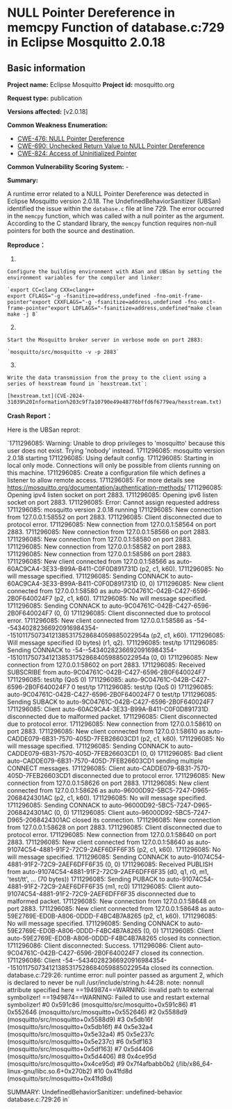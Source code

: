# **NULL Pointer Dereference in memcpy Function of database.c:729 in Eclipse Mosquitto 2.0.18**

## Basic information

**Project name:** Eclipse Mosquitto **Project id:** mosquitto.org

**Request type:** publication

**Versions affected:** [v2.0.18]

**Common Weakness Enumeration:**

- [CWE-476: NULL Pointer Dereference](https://cwe.mitre.org/data/definitions/476.html)
- [CWE-690: Unchecked Return Value to NULL Pointer Dereference](https://cwe.mitre.org/data/definitions/690.html)
- [CWE-824: Access of Uninitialized Pointer](https://cwe.mitre.org/data/definitions/824.html)

**Common Vulnerability Scoring System:** -

**Summary:**

A runtime error related to a NULL Pointer Dereference was detected in Eclipse Mosquitto version 2.0.18. The UndefinedBehaviorSanitizer (UBSan) identified the issue within the `database.c` file at line 729. The error occurred in the `memcpy` function, which was called with a null pointer as the argument. According to the C standard library, the `memcpy` function requires non-null pointers for both the source and destination.

**Reproduce：**

1. 
   
    Configure the building environment with ASan and UBSan by setting the environment variables for the compiler and linker:
    
    `export CC=clang CXX=clang++
    export CFLAGS="-g -fsanitize=address,undefined -fno-omit-frame-pointer"export CXXFLAGS="-g -fsanitize=address,undefined -fno-omit-frame-pointer"export LDFLAGS="-fsanitize=address,undefined"make clean
    make -j 8`
    
2. 
   
    Start the Mosquitto broker server in verbose mode on port 2883:
    
    `mosquitto/src/mosquitto -v -p 2883`
    
3. 
   
    Write the data transmission from the proxy to the client using a series of hexstream found in `hexstream.txt`:
    
    [hexstream.txt](CVE-2024-31039%20Information%203c9f7a10790e49e48776bffd6f6779ea/hexstream.txt)
    

**Crash Report：**

Here is the UBSan reprot:

`1711296085: Warning: Unable to drop privileges to 'mosquitto' because this user does not exist. Trying 'nobody' instead.
1711296085: mosquitto version 2.0.18 starting
1711296085: Using default config.
1711296085: Starting in local only mode. Connections will only be possible from clients running on this machine.
1711296085: Create a configuration file which defines a listener to allow remote access.
1711296085: For more details see https://mosquitto.org/documentation/authentication-methods/
1711296085: Opening ipv4 listen socket on port 2883.
1711296085: Opening ipv6 listen socket on port 2883.
1711296085: Error: Cannot assign requested address
1711296085: mosquitto version 2.0.18 running
1711296085: New connection from 127.0.0.1:58552 on port 2883.
1711296085: Client <unknown> disconnected due to protocol error.
1711296085: New connection from 127.0.0.1:58564 on port 2883.
1711296085: New connection from 127.0.0.1:58566 on port 2883.
1711296085: New connection from 127.0.0.1:58580 on port 2883.
1711296085: New connection from 127.0.0.1:58582 on port 2883.
1711296085: New connection from 127.0.0.1:58586 on port 2883.
1711296085: New client connected from 127.0.0.1:58566 as auto-60AC9CA4-3E33-B99A-B411-C0F0D891731D (p2, c1, k60).
1711296085: No will message specified.
1711296085: Sending CONNACK to auto-60AC9CA4-3E33-B99A-B411-C0F0D891731D (0, 0)
1711296085: New client connected from 127.0.0.1:58580 as auto-9C04761C-042B-C427-6596-2B0F640024F7 (p2, c1, k60).
1711296085: No will message specified.
1711296085: Sending CONNACK to auto-9C04761C-042B-C427-6596-2B0F640024F7 (0, 0)
1711296085: Client <unknown> disconnected due to protocol error.
1711296085: New client connected from 127.0.0.1:58586 as -54--54340282366920916984354--151011750734121385317528684059885022954a (p2, c1, k60).
1711296085: Will message specified (0 bytes) (r1, q2).
1711296085: 	test/tp
1711296085: Sending CONNACK to -54--54340282366920916984354--151011750734121385317528684059885022954a (0, 0)
1711296085: New connection from 127.0.0.1:58602 on port 2883.
1711296085: Received SUBSCRIBE from auto-9C04761C-042B-C427-6596-2B0F640024F7
1711296085: 	test/tp (QoS 0)
1711296085: auto-9C04761C-042B-C427-6596-2B0F640024F7 0 test/tp
1711296085: 	test/tp (QoS 0)
1711296085: auto-9C04761C-042B-C427-6596-2B0F640024F7 0 test/tp
1711296085: Sending SUBACK to auto-9C04761C-042B-C427-6596-2B0F640024F7
1711296085: Client auto-60AC9CA4-3E33-B99A-B411-C0F0D891731D disconnected due to malformed packet.
1711296085: Client <unknown> disconnected due to protocol error.
1711296085: New connection from 127.0.0.1:58610 on port 2883.
1711296085: New client connected from 127.0.0.1:58610 as auto-CADDE079-6B31-7570-405D-7FEB26603CD1 (p2, c1, k60).
1711296085: No will message specified.
1711296085: Sending CONNACK to auto-CADDE079-6B31-7570-405D-7FEB26603CD1 (0, 0)
1711296085: Bad client auto-CADDE079-6B31-7570-405D-7FEB26603CD1 sending multiple CONNECT messages.
1711296085: Client auto-CADDE079-6B31-7570-405D-7FEB26603CD1 disconnected due to protocol error.
1711296085: New connection from 127.0.0.1:58626 on port 2883.
1711296085: New client connected from 127.0.0.1:58626 as auto-96000D92-5BC5-7247-D965-2068424301AC (p2, c1, k60).
1711296085: No will message specified.
1711296085: Sending CONNACK to auto-96000D92-5BC5-7247-D965-2068424301AC (0, 0)
1711296085: Client auto-96000D92-5BC5-7247-D965-2068424301AC closed its connection.
1711296085: New connection from 127.0.0.1:58628 on port 2883.
1711296085: Client <unknown> disconnected due to protocol error.
1711296085: New connection from 127.0.0.1:58640 on port 2883.
1711296085: New client connected from 127.0.0.1:58640 as auto-91074C54-4881-91F2-72C9-2AEF6DFF6F35 (p2, c1, k60).
1711296085: No will message specified.
1711296085: Sending CONNACK to auto-91074C54-4881-91F2-72C9-2AEF6DFF6F35 (0, 0)
1711296085: Received PUBLISH from auto-91074C54-4881-91F2-72C9-2AEF6DFF6F35 (d0, q1, r0, m1, 'test/tt', ... (70 bytes))
1711296085: Sending PUBACK to auto-91074C54-4881-91F2-72C9-2AEF6DFF6F35 (m1, rc0)
1711296085: Client auto-91074C54-4881-91F2-72C9-2AEF6DFF6F35 disconnected due to malformed packet.
1711296085: New connection from 127.0.0.1:58648 on port 2883.
1711296085: New client connected from 127.0.0.1:58648 as auto-59E2769E-ED0B-A806-0DDD-F4BC4B7A8265 (p2, c1, k60).
1711296085: No will message specified.
1711296085: Sending CONNACK to auto-59E2769E-ED0B-A806-0DDD-F4BC4B7A8265 (0, 0)
1711296085: Client auto-59E2769E-ED0B-A806-0DDD-F4BC4B7A8265 closed its connection.
1711296086: Client <unknown> disconnected: Success.
1711296086: Client auto-9C04761C-042B-C427-6596-2B0F640024F7 closed its connection.
1711296086: Client -54--54340282366920916984354--151011750734121385317528684059885022954a closed its connection.
database.c:729:26: runtime error: null pointer passed as argument 2, which is declared to never be null
/usr/include/string.h:44:28: note: nonnull attribute specified here
==1949874==WARNING: invalid path to external symbolizer!
==1949874==WARNING: Failed to use and restart external symbolizer!
    #0 0x591c86  (mosquitto/src/mosquitto+0x591c86)
    #1 0x552646  (mosquitto/src/mosquitto+0x552646)
    #2 0x5588d9  (mosquitto/src/mosquitto+0x5588d9)
    #3 0x5db16f  (mosquitto/src/mosquitto+0x5db16f)
    #4 0x5e32a4  (mosquitto/src/mosquitto+0x5e32a4)
    #5 0x5e237c  (mosquitto/src/mosquitto+0x5e237c)
    #6 0x5df163  (mosquitto/src/mosquitto+0x5df163)
    #7 0x5d4406  (mosquitto/src/mosquitto+0x5d4406)
    #8 0x4ce95d  (mosquitto/src/mosquitto+0x4ce95d)
    #9 0x7f4afbabb0b2  (/lib/x86_64-linux-gnu/libc.so.6+0x270b2)
    #10 0x41fd8d  (mosquitto/src/mosquitto+0x41fd8d)

SUMMARY: UndefinedBehaviorSanitizer: undefined-behavior database.c:729:26 in`
